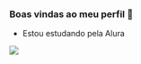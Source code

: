 ### Boas vindas ao meu perfil 🥵
- Estou estudando pela Alura

![](https://media1.tenor.com/m/KyQn8EktSfsAAAAC/cassio-guitarra.gif)

